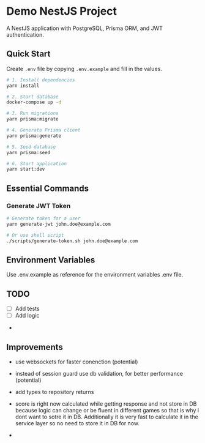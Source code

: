 # Demo NestJS Project

A NestJS application with PostgreSQL, Prisma ORM, and JWT authentication.

## Quick Start

Create `.env` file by copying `.env.example` and fill in the values.

```bash
# 1. Install dependencies
yarn install

# 2. Start database
docker-compose up -d

# 3. Run migrations
yarn prisma:migrate

# 4. Generate Prisma client
yarn prisma:generate

# 5. Seed database
yarn prisma:seed

# 6. Start application
yarn start:dev
```

## Essential Commands

### Generate JWT Token

```bash
# Generate token for a user
yarn generate-jwt john.doe@example.com

# Or use shell script
./scripts/generate-token.sh john.doe@example.com
```

## Environment Variables

Use .env.example as reference for the environment variables .env file.

## TODO

- [ ] Add tests
- [ ] Add logic
-

## Improvements

- use websockets for faster conenction (potential)
- instead of session guard use db validation, for better performance (potential)
- add types to repository returns
- score is right now calculated while getting response and not store in DB because logic can change or be fluent in different games so that is why i dont want to sotre it in DB. Additionally it is very fast to calculate it in the service layer so no need to store it in DB for now.

-
